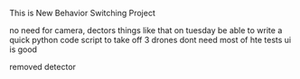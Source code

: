 This is New Behavior Switching Project

no need for camera, dectors things like that on tuesday be able to write a quick python code script to take off 3 drones dont need most of hte tests ui is good

removed detector 